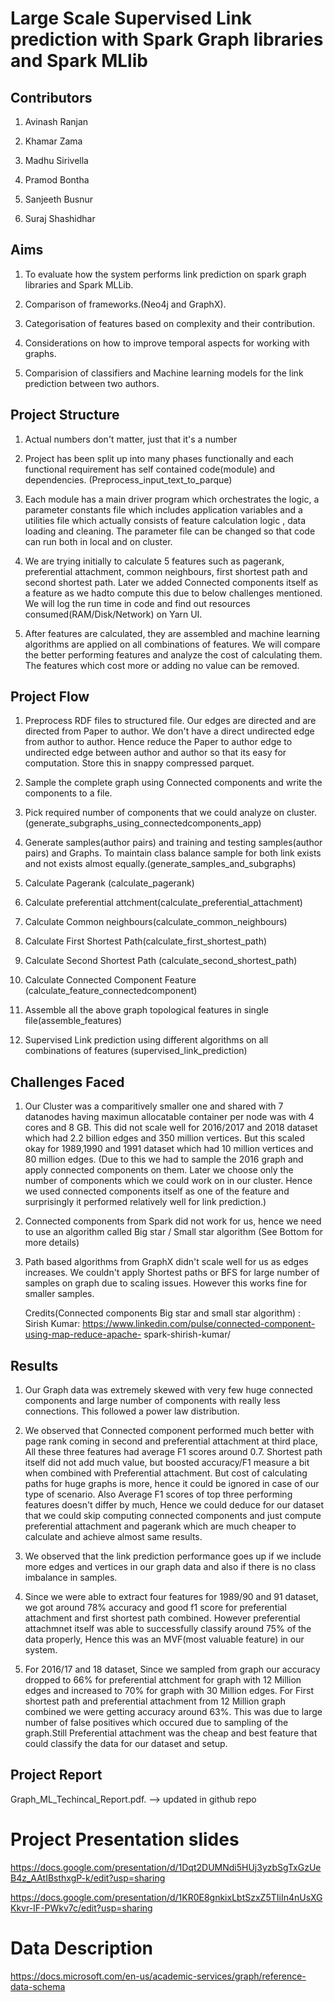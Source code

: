 # Large Scale Supervised Link prediction with Spark Graph libraries and Spark MLlib


## Contributors

1. Avinash Ranjan

2. Khamar Zama

3. Madhu Sirivella

4. Pramod Bontha

5. Sanjeeth Busnur

6. Suraj Shashidhar

## Aims

1. To evaluate how the system performs link prediction on spark graph libraries and Spark MLLib.

2. Comparison of frameworks.(Neo4j and GraphX).

3. Categorisation of features based on complexity and their contribution.

4. Considerations on how to improve temporal aspects for working with graphs.

5. Comparision of classifiers and Machine learning models for the link prediction between two authors.

## Project Structure

1. Actual numbers don't matter, just that it's a number

2. Project has been split up into many phases functionally and each functional requirement has self contained code(module) and dependencies.         (Preprocess_input_text_to_parque)

3. Each module has a main driver program which orchestrates the logic, a parameter constants file which includes application variables and a utilities file which    actually consists of feature calculation logic , data loading and cleaning. The parameter file can be changed so that code can run both in local and on cluster.
 
4. We are trying initially to calculate 5 features such as pagerank, preferential attachment, common neighbours, first shortest path and second shortest path. Later we added Connected components itself as a feature as we hadto compute this due to below challenges mentioned. We will log the run time in code and find out resources consumed(RAM/Disk/Network) on Yarn UI.

5. After features are calculated, they are assembled and machine learning algorithms are applied on all combinations of features. We will compare the better performing features and analyze the cost of calculating them. The features which cost more or adding no value can be removed.

## Project Flow

1. Preprocess RDF files to structured file. Our edges are directed and are directed from Paper to author. We don't have a direct undirected edge from author to author. Hence reduce the Paper to author edge to undirected edge between author and author so that its easy for computation. Store this in snappy compressed parquet.

2. Sample the complete graph using Connected components and write the components to a file.

3. Pick required number of components that we could analyze on cluster. (generate_subgraphs_using_connectedcomponents_app)

4. Generate samples(author pairs) and training and testing samples(author pairs) and Graphs. To maintain class balance sample for both link exists and not exists    almost equally.(generate_samples_and_subgraphs)

5. Calculate Pagerank (calculate_pagerank)

6. Calculate preferential attchment(calculate_preferential_attachment)

7. Calculate Common neighbours(calculate_common_neighbours)

8. Calculate First Shortest Path(calculate_first_shortest_path)

9. Calculate Second Shortest Path (calculate_second_shortest_path)

10. Calculate Connected Component Feature (calculate_feature_connectedcomponent)

11. Assemble all the above graph topological features in single file(assemble_features)

12. Supervised Link prediction using different algorithms on all combinations of features (supervised_link_prediction)

## Challenges Faced


1. Our Cluster was a comparitively smaller one and shared with 7 datanodes having maximun allocatable container per node was with 4 cores and 8 GB. This did not  scale well for 2016/2017 and 2018 dataset which had 2.2 billion edges and 350 million vertices. But this scaled okay for 1989,1990 and 1991 dataset which had 10 million vertices and 80 million edges.
(Due to this we had to sample the 2016 graph and apply connected components on them. Later we choose only the number of components which we could work on in our cluster. Hence we used connected components itself as one of the feature and surprisingly it performed relatively well for link prediction.)

2. Connected components from Spark did not work for us, hence we need to use an algorithm called Big star / Small star algorithm (See Bottom for more details)

3. Path based algorithms from GraphX didn't scale well for us as edges increases. We couldn't apply Shortest paths or BFS for large number of samples on graph due to scaling issues. However this works fine for smaller samples.

   Credits(Connected components Big star and small star algorithm) : Sirish Kumar: https://www.linkedin.com/pulse/connected-component-using-map-reduce-apache-  spark-shirish-kumar/
 
## Results

1. Our Graph data was extremely skewed with very few huge connected components and large number of components with really less connections. This followed a power law distribution.

2. We observed that Connected component performed much better with page rank coming in second and preferential attachment at third place, All these three features had average F1 scores around 0.7. Shortest path itself did not add much value, but boosted accuracy/F1 measure a bit when combined with Preferential attachment. But cost of calculating paths for huge graphs is more, hence it could be ignored in case of our type of scenario. Also Average F1 scores of top three performing features doesn't differ by much, Hence we could deduce for our dataset that we could skip computing connected components and just compute preferential attachment and pagerank which are much cheaper to calculate and achieve almost same results.
    
3. We observed that the link prediction performance goes up if we include more edges and vertices in our graph data and also if there is no class imbalance in samples.

4. Since we were able to extract four features for 1989/90 and 91 dataset, we got around 78% accuracy and good f1 score for preferential attachment and first shortest path combined. However preferential attachmnet itself was able to successfully classify around 75% of the data properly, Hence this was an MVF(most valuable feature) in our system.

5. For 2016/17 and 18 dataset, Since we sampled from graph our accuracy dropped to 66% for preferential attchment for graph with 12 Million edges and increased to 70% for graph with 30 Million edges. For First shortest path and preferential attachment from 12 Million graph combined we were getting accuracy around 63%. This was due to large number of false positives which occured due to sampling of the graph.Still Preferential attachment was the cheap and best feature that could classify the data for our dataset and setup.


## Project Report

Graph_ML_Techincal_Report.pdf. --> updated in github repo

# Project Presentation slides

https://docs.google.com/presentation/d/1Dqt2DUMNdi5HUj3yzbSgTxGzUeB4z_AAtIBsthxgP-k/edit?usp=sharing

https://docs.google.com/presentation/d/1KR0E8gnkixLbtSzxZ5TIiIn4nUsXGKkvr-IF-PWkv7c/edit?usp=sharing

# Data Description

https://docs.microsoft.com/en-us/academic-services/graph/reference-data-schema


